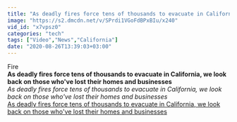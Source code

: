 ```yaml
---
title: "As deadly fires force tens of thousands to evacuate in California, we look back on those who've lost their homes and businesses"
image: "https://s2.dmcdn.net/v/SPrdi1VGoFdBPxBIu/x240"
vid_id: "x7vpsz0"
categories: "tech"
tags: ["Video","News","California"]
date: "2020-08-26T13:39:03+03:00"
---
```

Fire<br><b>As deadly fires force tens of thousands to evacuate in California, we look back on those who've lost their homes and businesses</b><br> <i>As deadly fires force tens of thousands to evacuate in California, we look back on those who've lost their homes and businesses</i><br> <u>As deadly fires force tens of thousands to evacuate in California, we look back on those who've lost their homes and businesses</u>
